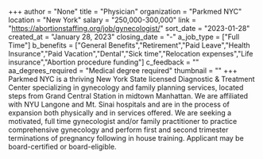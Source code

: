 +++
author = "None"
title = "Physician"
organization = "Parkmed NYC"
location = "New York"
salary = "250,000-300,000"
link = "https://abortionstaffing.org/job/gynecologist/"
sort_date = "2023-01-28"
created_at = "January 28, 2023"
closing_date = "-"
a_job_type = ["Full Time"]
b_benefits = ["General Benefits","Retirement","Paid Leave","Health Insurance","Paid Vacation","Dental","Sick time","Relocation expenses","Life insurance","Abortion procedure funding"]
c_feedback = ""
aa_degrees_required = "Medical degree required"
thumbnail = ""
+++
Parkmed NYC is a thriving New York State licensed Diagnostic & Treatment Center specializing in gynecology and family planning services, located steps from Grand Central Station in midtown Manhattan.  We are affiliated with NYU Langone and Mt. Sinai hospitals and are in the process of expansion both physically and in services offered.  We are seeking a motivated, full time gynecologist and/or family practitioner to practice comprehensive gynecology and perform first and second trimester terminations of pregnancy following in house training.  Applicant may be board-certified or board-eligible.
